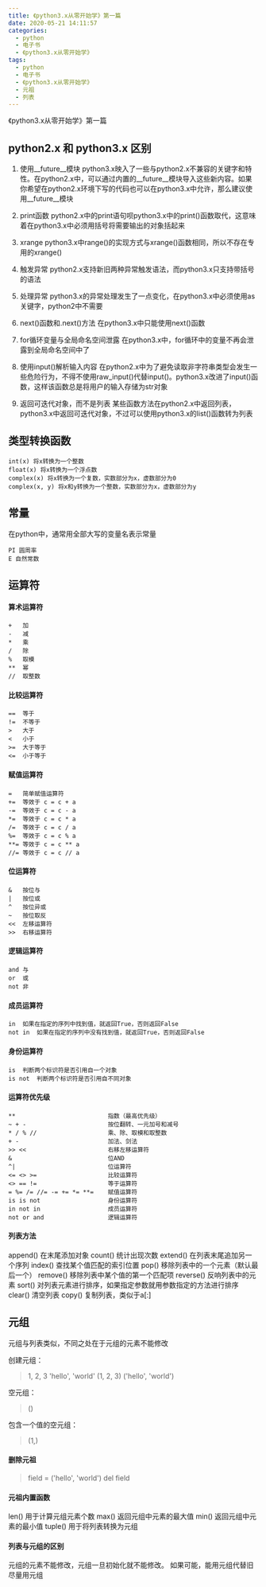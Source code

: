 ```yaml
---
title: 《python3.x从零开始学》第一篇
date: 2020-05-21 14:11:57
categories:
  - python
  - 电子书
  - 《python3.x从零开始学》
tags:
  - python
  - 电子书
  - 《python3.x从零开始学》
  - 元祖
  - 列表
---
```


《python3.x从零开始学》第一篇
<!--more-->

## python2.x 和 python3.x 区别

1. 使用__future__模块
python3.x映入了一些与python2.x不兼容的关键字和特性。在python2.x中，可以通过内置的__future__模块导入这些新内容。如果你希望在python2.x环境下写的代码也可以在python3.x中允许，那么建议使用__future__模块

2. print函数
python2.x中的print语句呗python3.x中的print()函数取代，这意味着在python3.x中必须用括号将需要输出的对象括起来

3. xrange
python3.x中range()的实现方式与xrange()函数相同，所以不存在专用的xrange()

4. 触发异常
python2.x支持新旧两种异常触发语法，而python3.x只支持带括号的语法

5. 处理异常
python3.x的异常处理发生了一点变化，在python3.x中必须使用as关键字，python2中不需要

6. next()函数和.next()方法
在python3.x中只能使用next()函数

7. for循环变量与全局命名空间泄露
在python3.x中，for循环中的变量不再会泄露到全局命名空间中了

8. 使用input()解析输入内容
在python2.x中为了避免读取非字符串类型会发生一些危险行为，不得不使用raw_input()代替input()。python3.x改进了input()函数，这样该函数总是将用户的输入存储为str对象

9. 返回可迭代对象，而不是列表
某些函数方法在python2.x中返回列表，python3.x中返回可迭代对象，不过可以使用python3.x的list()函数转为列表


## 类型转换函数
```
int(x) 将x转换为一个整数
float(x) 将x转换为一个浮点数
complex(x) 将x转换为一个复数，实数部分为x，虚数部分为0
complex(x, y) 将x和y转换为一个整数，实数部分为x，虚数部分为y
```

## 常量
在python中，通常用全部大写的变量名表示常量
```
PI 圆周率
E 自然常数
```

## 运算符
#### 算术运算符
```
+	加
-	减
*	乘
/	除
%	取模
**	幂
//	取整数
```

#### 比较运算符
```
==	等于
!=	不等于
>	大于
<	小于
>=	大于等于
<=	小于等于
```

#### 赋值运算符
```
=	简单赋值运算符
+=	等效于 c = c + a
-=	等效于 c = c - a
*=	等效于 c = c * a
/=	等效于 c = c / a
%=	等效于 c = c % a
**=	等效于 c = c ** a
//=	等效于 c = c // a
```

#### 位运算符
```
&	按位与
|	按位或
^	按位异或
~	按位取反
<<	左移运算符
>>	右移运算符
```

#### 逻辑运算符
```
and	与
or	或
not	非
```

#### 成员运算符
```
in	如果在指定的序列中找到值，就返回True，否则返回False
not in	如果在指定的序列中没有找到值，就返回True，否则返回False
```

#### 身份运算符
```
is	判断两个标识符是否引用自一个对象
is not	判断两个标识符是否引用自不同对象
```

#### 运算符优先级
```
**							指数（最高优先级）
~ + -						按位翻转、一元加号和减号
* / % //					乘、除、取模和取整数
+ -							加法、剑法
>> <<						右移左移运算符
&							位AND
^|							位运算符
<= <> >=					比较运算符
<> == !=					等于运算符
= %= /= //= -= += *= **=	赋值运算符
is is not					身份运算符
in not in					成员运算符
not or and					逻辑运算符
```

#### 列表方法

append()	在末尾添加对象
count()		统计出现次数
extend()	在列表末尾追加另一个序列
index()		查找某个值匹配的索引位置
pop()		移除列表中的一个元素（默认最后一个）
remove()	移除列表中某个值的第一个匹配项
reverse()	反响列表中的元素
sort()		对列表元素进行排序，如果指定参数就用参数指定的方法进行排序
clear()		清空列表
copy()		复制列表，类似于a[:]

## 元组

元组与列表类似，不同之处在于元组的元素不能修改

创建元组：
> 1, 2, 3
> 'hello', 'world'
> (1, 2, 3)
> ('hello', 'world')

空元组：
> ()

包含一个值的空元组：
> (1,)

#### 删除元祖

> field = ('hello', 'world')
> del field

#### 元祖内置函数

len()	用于计算元组元素个数
max()	返回元组中元素的最大值
min()	返回元组中元素的最小值
tuple()	用于将列表转换为元组

#### 列表与元组的区别

元组的元素不能修改，元组一旦初始化就不能修改。
如果可能，能用元组代替旧尽量用元组
